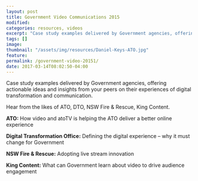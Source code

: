 ```yaml
---
layout: post
title: Government Video Communications 2015
modified:
categories: resources, videos
excerpt: "Case study examples delivered by Government agencies, offering actionable ideas and insights from your peers on their experiences of digital transformation and communication."
tags: []
image:
thumbnail: "/assets/img/resources/Daniel-Keys-ATO.jpg"
feature:
permalink: /government-video-20151/
date: 2017-03-14T08:02:50-04:00
---
```




Case study examples delivered by Government agencies, offering actionable ideas and insights from your peers on their experiences of digital transformation and communication.

Hear from the likes of ATO, DTO, NSW Fire &amp; Rescue, King Content.

<div class="t-center video-containers mt-5 mb-5">
	<script src="https://publish.viostream.com/embed/ctoaztbjt3kuz"></script>
</div>

<strong>ATO:</strong> How video and atoTV is helping the ATO deliver a better online experience

<strong>Digital Transformation Office:</strong> Defining the digital experience – why it must change for Government

<strong>NSW Fire &amp; Rescue:</strong> Adopting live stream innovation

<strong>King Content:</strong> What can Government learn about video to drive audience engagement
